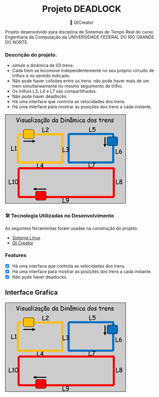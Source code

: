 <h1 align="center">Projeto DEADLOCK</h1>
<p align="center">🚀 QtCreator</p>

Projeto desenvolvido para disciplina de Sistemas de Tempo Real do curso Engenharia da Computação da UNIVERSIDADE FEDERAL DO RIO GRANDE DO NORTE.

### Descrição do projeto.

  + simule a dinâmica de 03 trens:
  +  Cada trem se locomove independentemente no seu próprio circuito de trilhos e no sentido indicado.
  + Não pode haver colisões entre os trens: não pode haver mais de um trem simultaneamente no mesmo seguimento de trilho.
  + Os trilhos L3, L4 e L7 são compartilhados.
  + Não pode haver deadlocks.
  + Há uma interface que controla as velocidades dos trens.
  + Há uma interface para mostrar as posições dos trens a cada instante.

  ![trilho](https://github.com/PabloSanttana/Gerenciador-de-Processos/blob/main/ProjetoThread/images/Captura%20de%20tela_20221216_201649.png)


### 🛠 Tecnologia Utilizadas no Desenvolvimento 

As seguintes ferramentas foram usadas na construção do projeto:
 
- [Sistema Linux](https://docs.kernel.org/)      
- [Qt Creator](https://www.qt.io/product/development-tools)

### Features

- [x] Há uma interface que controla as velocidades dos trens.
- [x] Há uma interface para mostrar as posições dos trens a cada instante.
- [x] Não pode haver deadlocks.

## Interface Grafica

 ![trilho](https://github.com/PabloSanttana/Gerenciador-de-Processos/blob/main/ProjetoThread/images/Captura%20de%20tela_20221216_201649.png)

